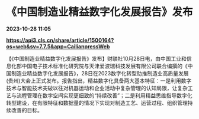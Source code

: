 # 《中国制造业精益数字化发展报告》发布

**2023-10-28 11:05**

**https://api3.cls.cn/share/article/1500164?os=web&sv=7.7.5&app=CailianpressWeb**

【《中国制造业精益数字化发展报告》发布】财联社10月28日电，由中国工业和信息化部中国电子技术标准化研究院与天津爱波瑞科技发展有限公司联合编撰的《中国制造业精益数字化发展报告》，28日在2023数字化转型助推制造业高质量发展(贵州)大会上正式发布。报告指出，精益数字化具备两大基本特征：一是利用数字技术与智能技术突破以往对机器运动和企业活动中复杂管理的认知局限，让复杂工艺与流程管理在数字空间实现更细致的“持续改善”；二是利用精益思维指导数字化转型建设，在有限特征和数据量的情况下实现对制造工艺、运营过程、组织管理持续改善的目标。